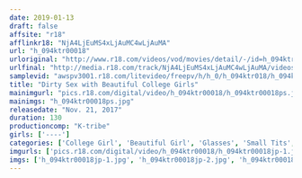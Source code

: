 ```yaml
---
date: 2019-01-13
draft: false
affsite: "r18"
afflinkr18: "NjA4LjEuMS4xLjAuMC4wLjAuMA"
url: "h_094ktr00018"
urloriginal: "http://www.r18.com/videos/vod/movies/detail/-/id=h_094ktr00018"
urlfinal: "http://media.r18.com/track/NjA4LjEuMS4xLjAuMC4wLjAuMA/videos/vod/movies/detail/-/id=h_094ktr00018"
samplevid: "awspv3001.r18.com/litevideo/freepv/h/h_0/h_094ktr018/h_094ktr018_dmb_w.mp4"
title: "Dirty Sex with Beautiful College Girls"
mainimgurl: "pics.r18.com/digital/video/h_094ktr00018/h_094ktr00018ps.jpg"
mainimgs: "h_094ktr00018ps.jpg"
releasedate: "Nov. 21, 2017"
duration: 130
productioncomp: "K-tribe"
girls: ['----']
categories: ['College Girl', 'Beautiful Girl', 'Glasses', 'Small Tits', 'Amateur', 'Hi-Def']
imgurls: ['pics.r18.com/digital/video/h_094ktr00018/h_094ktr00018jp-1.jpg', 'pics.r18.com/digital/video/h_094ktr00018/h_094ktr00018jp-2.jpg', 'pics.r18.com/digital/video/h_094ktr00018/h_094ktr00018jp-3.jpg', 'pics.r18.com/digital/video/h_094ktr00018/h_094ktr00018jp-4.jpg', 'pics.r18.com/digital/video/h_094ktr00018/h_094ktr00018jp-5.jpg', 'pics.r18.com/digital/video/h_094ktr00018/h_094ktr00018jp-6.jpg', 'pics.r18.com/digital/video/h_094ktr00018/h_094ktr00018jp-7.jpg', 'pics.r18.com/digital/video/h_094ktr00018/h_094ktr00018jp-8.jpg', 'pics.r18.com/digital/video/h_094ktr00018/h_094ktr00018jp-9.jpg', 'pics.r18.com/digital/video/h_094ktr00018/h_094ktr00018jp-10.jpg', 'pics.r18.com/digital/video/h_094ktr00018/h_094ktr00018jp-11.jpg', 'pics.r18.com/digital/video/h_094ktr00018/h_094ktr00018jp-12.jpg', 'pics.r18.com/digital/video/h_094ktr00018/h_094ktr00018jp-13.jpg', 'pics.r18.com/digital/video/h_094ktr00018/h_094ktr00018jp-14.jpg', 'pics.r18.com/digital/video/h_094ktr00018/h_094ktr00018jp-15.jpg', 'pics.r18.com/digital/video/h_094ktr00018/h_094ktr00018jp-16.jpg', 'pics.r18.com/digital/video/h_094ktr00018/h_094ktr00018jp-17.jpg', 'pics.r18.com/digital/video/h_094ktr00018/h_094ktr00018jp-18.jpg', 'pics.r18.com/digital/video/h_094ktr00018/h_094ktr00018jp-19.jpg', 'pics.r18.com/digital/video/h_094ktr00018/h_094ktr00018jp-20.jpg']
imgs: ['h_094ktr00018jp-1.jpg', 'h_094ktr00018jp-2.jpg', 'h_094ktr00018jp-3.jpg', 'h_094ktr00018jp-4.jpg', 'h_094ktr00018jp-5.jpg', 'h_094ktr00018jp-6.jpg', 'h_094ktr00018jp-7.jpg', 'h_094ktr00018jp-8.jpg', 'h_094ktr00018jp-9.jpg', 'h_094ktr00018jp-10.jpg', 'h_094ktr00018jp-11.jpg', 'h_094ktr00018jp-12.jpg', 'h_094ktr00018jp-13.jpg', 'h_094ktr00018jp-14.jpg', 'h_094ktr00018jp-15.jpg', 'h_094ktr00018jp-16.jpg', 'h_094ktr00018jp-17.jpg', 'h_094ktr00018jp-18.jpg', 'h_094ktr00018jp-19.jpg', 'h_094ktr00018jp-20.jpg']
---
```

